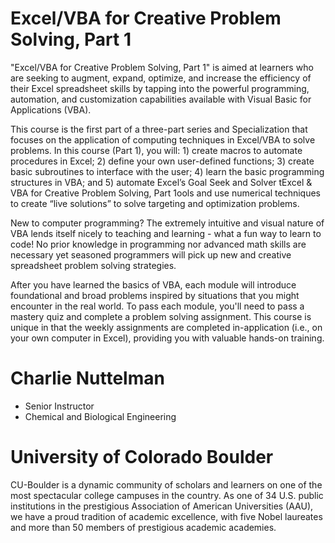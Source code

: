 # Excel/VBA for Creative Problem Solving, Part 1

"Excel/VBA for Creative Problem Solving, Part 1" is aimed at learners who are seeking to augment, expand, optimize, and increase the efficiency of their Excel spreadsheet skills by tapping into the powerful programming, automation, and customization capabilities available with Visual Basic for Applications (VBA).  

This course is the first part of a three-part series and Specialization that focuses on the application of computing techniques in Excel/VBA to solve problems.  In this course (Part 1), you will: 1) create macros to automate procedures in Excel; 2) define your own user-defined functions; 3) create basic subroutines to interface with the user; 4) learn the basic programming structures in VBA; and 5) automate Excel’s Goal Seek and Solver tExcel & VBA for Creative Problem Solving, Part 1ools and use numerical techniques to create “live solutions” to solve targeting and optimization problems.

New to computer programming?  The extremely intuitive and visual nature of VBA lends itself nicely to teaching and learning - what a fun way to learn to code!  No prior knowledge in programming nor advanced math skills are necessary yet seasoned programmers will pick up new and creative spreadsheet problem solving strategies.

After you have learned the basics of VBA, each module will introduce foundational and broad problems inspired by situations that you might encounter in the real world.  To pass each module, you'll need to pass a mastery quiz and complete a problem solving assignment.  This course is unique in that the weekly assignments are completed in-application (i.e., on your own computer in Excel), providing you with valuable hands-on training.


# Charlie Nuttelman
- Senior Instructor
- Chemical and Biological Engineering

# University of Colorado Boulder
CU-Boulder is a dynamic community of scholars and learners on one of the most spectacular college campuses in the country. As one of 34 U.S. public institutions in the prestigious Association of American Universities (AAU), we have a proud tradition of academic excellence, with five Nobel laureates and more than 50 members of prestigious academic academies. 
